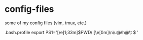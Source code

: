 # config-files
some of my config files (vim, tmux, etc.)

.bash.profile
export PS1='\[\e[1;33m\]$PWD/ \[\e[0m\]\n\u@\h@\t $ '
